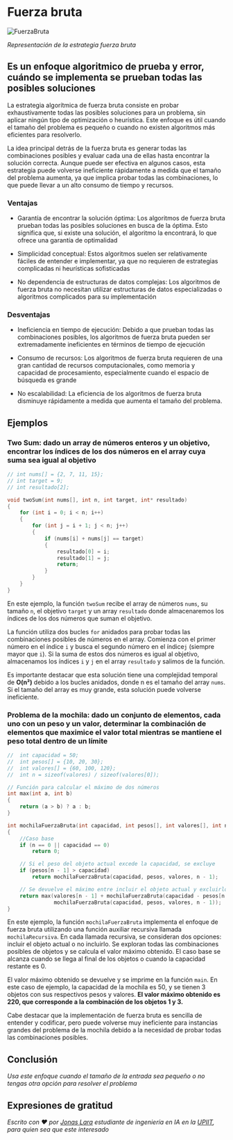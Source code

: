 # Fuerza bruta

![FuerzaBruta](/01.-Sources/Images/FuerzaBruta.png)

_Representación de la estrategia fuerza bruta_

## Es un enfoque algoritmico de prueba y error, cuándo se implementa se prueban todas las posibles soluciones

La estrategia algorítmica de fuerza bruta consiste en probar exhaustivamente todas las posibles soluciones para un problema, sin aplicar ningún tipo de optimización o heurística. Este enfoque es útil cuando el tamaño del problema es pequeño o cuando no existen algoritmos más eficientes para resolverlo.

La idea principal detrás de la fuerza bruta es generar todas las combinaciones posibles y evaluar cada una de ellas hasta encontrar la solución correcta. Aunque puede ser efectiva en algunos casos, esta estrategia puede volverse ineficiente rápidamente a medida que el tamaño del problema aumenta, ya que implica probar todas las combinaciones, lo que puede llevar a un alto consumo de tiempo y recursos.

### Ventajas

- Garantía de encontrar la solución óptima: Los algoritmos de fuerza bruta prueban todas las posibles soluciones en busca de la óptima. Esto significa que, si existe una solución, el algoritmo la encontrará, lo que ofrece una garantía de optimalidad

- Simplicidad conceptual: Estos algoritmos suelen ser relativamente fáciles de entender e implementar, ya que no requieren de estrategias complicadas ni heurísticas sofisticadas

- No dependencia de estructuras de datos complejas: Los algoritmos de fuerza bruta no necesitan utilizar estructuras de datos especializadas o algoritmos complicados para su implementación

### Desventajas

- Ineficiencia en tiempo de ejecución: Debido a que prueban todas las combinaciones posibles, los algoritmos de fuerza bruta pueden ser extremadamente ineficientes en términos de tiempo de ejecución

- Consumo de recursos: Los algoritmos de fuerza bruta requieren de una gran cantidad de recursos computacionales, como memoria y capacidad de procesamiento, especialmente cuando el espacio de búsqueda es grande

- No escalabilidad: La eficiencia de los algoritmos de fuerza bruta disminuye rápidamente a medida que aumenta el tamaño del problema. 

## Ejemplos

### Two Sum: dado un array de números enteros y un objetivo, encontrar los índices de los dos números en el array cuya suma sea igual al objetivo

```c
// int nums[] = {2, 7, 11, 15};
// int target = 9;
// int resultado[2];

void twoSum(int nums[], int n, int target, int* resultado) 
{
    for (int i = 0; i < n; i++) 
    {
        for (int j = i + 1; j < n; j++) 
        {
            if (nums[i] + nums[j] == target) 
            {
                resultado[0] = i;
                resultado[1] = j;
                return;
            }
        }
    }
}
```

En este ejemplo, la función `twoSum` recibe el array de números `nums`, su tamaño `n`, el objetivo `target` y un array `resultado` donde almacenaremos los índices de los dos números que suman el objetivo.

La función utiliza dos bucles `for` anidados para probar todas las combinaciones posibles de números en el array. Comienza con el primer número en el índice `i` y busca el segundo número en el índice`j` (siempre mayor que `i`). Si la suma de estos dos números es igual al objetivo, almacenamos los índices `i` y `j` en el array `resultado` y salimos de la función.

Es importante destacar que esta solución tiene una complejidad temporal de **O(n²)** debido a los bucles anidados, donde n es el tamaño del array `nums`. Si el tamaño del array es muy grande, esta solución puede volverse ineficiente.

### Problema de la mochila: dado un conjunto de elementos, cada uno con un peso y un valor, determinar la combinación de elementos que maximice el valor total mientras se mantiene el peso total dentro de un límite

```c
//  int capacidad = 50;
//  int pesos[] = {10, 20, 30};
//  int valores[] = {60, 100, 120};
//  int n = sizeof(valores) / sizeof(valores[0]);

// Función para calcular el máximo de dos números
int max(int a, int b)
{
    return (a > b) ? a : b;
}

int mochilaFuerzaBruta(int capacidad, int pesos[], int valores[], int n)
{
    //Caso base
    if (n == 0 || capacidad == 0)
        return 0;

    // Si el peso del objeto actual excede la capacidad, se excluye
    if (pesos[n - 1] > capacidad)
        return mochilaFuerzaBruta(capacidad, pesos, valores, n - 1);

    // Se devuelve el máximo entre incluir el objeto actual y excluirlo
    return max(valores[n - 1] + mochilaFuerzaBruta(capacidad - pesos[n - 1], pesos, valores, n - 1),
               mochilaFuerzaBruta(capacidad, pesos, valores, n - 1));
}
```

En este ejemplo, la función `mochilaFuerzaBruta` implementa el enfoque de fuerza bruta utilizando una función auxiliar recursiva llamada `mochilaRecursiva`. En cada llamada recursiva, se consideran dos opciones: incluir el objeto actual o no incluirlo. Se exploran todas las combinaciones posibles de objetos y se calcula el valor máximo obtenido. El caso base se alcanza cuando se llega al final de los objetos o cuando la capacidad restante es 0.

El valor máximo obtenido se devuelve y se imprime en la función `main`. En este caso de ejemplo, la capacidad de la mochila es 50, y se tienen 3 objetos con sus respectivos pesos y valores. **El valor máximo obtenido es 220, que corresponde a la combinación de los objetos 1 y 3.**

Cabe destacar que la implementación de fuerza bruta es sencilla de entender y codificar, pero puede volverse muy ineficiente para instancias grandes del problema de la mochila debido a la necesidad de probar todas las combinaciones posibles.



## Conclusión

_Usa este enfoque cuando el tamaño de la entrada sea pequeño o no tengas otra opción para resolver el problema_

## Expresiones de gratitud

_Escrito con ❤️ por [Jonas Lara](https://medium.com/@jonas_lara) estudiante de ingeniería en IA en la [UPIIT](https://www.upiit.ipn.mx/), para quien sea que este interesado_